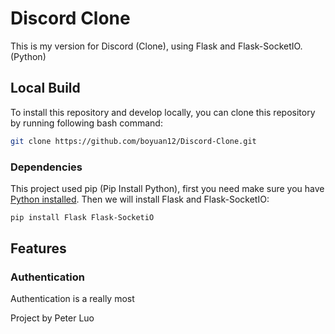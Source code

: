 # Discord Clone
This is my version for Discord (Clone), using Flask and Flask-SocketIO. (Python)

## Local Build
To install this repository and develop locally, you can clone this repository by running following bash command:

```bash
git clone https://github.com/boyuan12/Discord-Clone.git
```

### Dependencies
This project used pip (Pip Install Python), first you need make sure you have [Python installed](https://www.python.org/downloads/). Then we will install Flask and Flask-SocketIO:

```bash
pip install Flask Flask-SocketiO
```

## Features
### Authentication
Authentication is a really most 

Project by Peter Luo


